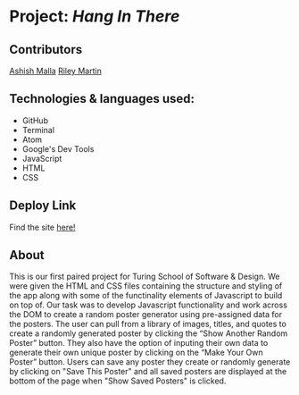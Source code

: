 # Project: *Hang In There*

## Contributors
[Ashish Malla](https://github.com/asiisii)
[Riley Martin](https://github.com/RMartin0717)

## Technologies & languages used:
- GitHub
- Terminal
- Atom
- Google's Dev Tools
- JavaScript
- HTML
- CSS

## Deploy Link
Find the site [here!](https://asiisii.github.io/hang-in-there-boilerplate/)

## About
This is our first paired project for Turing School of Software & Design. We were given the HTML and CSS files containing the structure and styling of the app along with some of the functinality elements of Javascript to build on top of. Our task was to develop Javascript functionality and work across the DOM to create a random poster generator using pre-assigned data for the posters. The user can pull from a library of images, titles, and quotes to create a randomly generated poster by clicking the “Show Another Random Poster” button. They also have the option of inputing their own data to generate their own unique poster by clicking on the “Make Your Own Poster” button. Users can save any poster they create or randomly generate by clicking on "Save This Poster" and all saved posters are displayed at the bottom of the page when "Show Saved Posters" is clicked.



